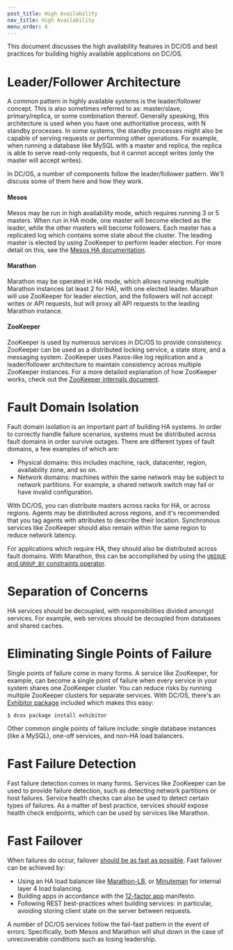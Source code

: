 ```yaml
---
post_title: High Availability
nav_title: High Availability
menu_order: 6
---
```


This document discusses the high availability features in DC/OS and best practices for building highly available applications on DC/OS.

# Leader/Follower Architecture

A common pattern in highly available systems is the leader/follower concept. This is also sometimes referred to as: master/slave, primary/replica, or some
combination thereof. Generally speaking, this architecture is used when you have one authoritative process, with N standby processes. In some systems, the standby processes might also be capable of serving requests or performing other operations. For example, when running a database like MySQL with a master and replica, the replica is able to serve read-only requests, but it cannot accept writes (only the master will accept writes).

In DC/OS, a number of components follow the leader/follower pattern. We'll discuss some of them here and how they work.

#### Mesos

Mesos may be run in high availability mode, which requires running 3 or 5 masters. When run in HA mode, one master will become elected as the leader, while the other masters will become followers. Each master has a replicated log which contains some state about the cluster. The leading master is elected by using ZooKeeper to perform leader election. For more detail on this, see the [Mesos HA documentation](https://mesos.apache.org/documentation/latest/high-availability/).

#### Marathon

Marathon may be operated in HA mode, which allows running multiple Marathon instances (at least 2 for HA), with one elected leader. Marathon will use ZooKeeper for leader election, and the followers will not accept writes or API requests, but will proxy all API requests to the leading Marathon instance.

#### ZooKeeper

ZooKeeper is used by numerous services in DC/OS to provide consistency. ZooKeeper can be used as a distributed locking service, a state store, and a messaging system. ZooKeeper uses Paxos-like log replication and a leader/follower architecture to maintain consistency across multiple ZooKeeper instances. For a more detailed explanation of how ZooKeeper works, check out the [ZooKeeper internals document](https://zookeeper.apache.org/doc/r3.4.8/zookeeperInternals.html).

# Fault Domain Isolation

Fault domain isolation is an important part of building HA systems. In order to correctly handle failure scenarios, systems must be distributed across fault domains in order survive outages. There are different types of fault domains, a few examples of which are:

 * Physical domains: this includes machine, rack, datacenter, region, availability zone,   and so on.
 * Network domains: machines within the same network may be subject  to network partitions. For example, a shared network switch may fail or have  invalid configuration.

With DC/OS, you can distribute masters across racks for HA, or across regions. Agents may be distributed across regions, and it's recommended that you tag agents with attributes to describe their location. Synchronous services like ZooKeeper should also remain within the same region to reduce network latency. 

For applications which require HA, they should also be distributed across fault domains. With Marathon, this can be accomplished by using the [`UNIQUE`  and `GROUP_BY` constraints operator](https://mesosphere.github.io/marathon/docs/constraints.html).

# Separation of Concerns

HA services should be decoupled, with responsibilities divided amongst services. For example, web services should be decoupled from databases and shared caches.

# Eliminating Single Points of Failure

Single points of failure come in many forms. A service like ZooKeeper, for example, can become a single point of failure when every service in your system shares one ZooKeeper cluster. You can reduce risks by running multiple ZooKeeper clusters for separate services. With DC/OS, there's an [Exhibitor package](https://github.com/mesosphere/exhibitor-dcos) included which makes this easy:

```
$ dcos package install exhibitor
```

Other common single points of failure include: single database instances (like a MySQL), one-off services, and non-HA load balancers.

# Fast Failure Detection

Fast failure detection comes in many forms. Services like ZooKeeper can be used to provide failure detection, such as detecting network partitions or host failures. Service health checks can also be used to detect certain types of failures. As a matter of best practice, services *should* expose health check endpoints, which can be used by services like Marathon.

# Fast Failover

When failures do occur, failover [should be as fast as possible](https://en.wikipedia.org/wiki/Fail-fast). Fast failover can be achieved by:

 * Using an HA load balancer like [Marathon-LB](https://github.com/mesosphere/marathon-lb), or [Minuteman](https://github.com/dcos/minuteman) for internal layer 4    load balancing.
 * Building apps in accordance with the [12-factor app](http://12factor.net/)    manifesto.
 * Following REST best-practices when building services: in particular,    avoiding storing client state on the server between requests.

A number of DC/OS services follow the fail-fast pattern in the event of errors. Specifically, both Mesos and Marathon will shut down in the case of unrecoverable conditions such as losing leadership.
